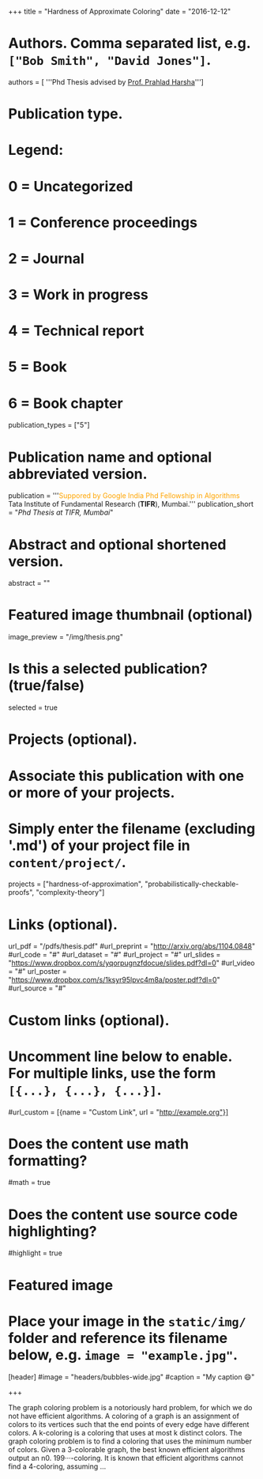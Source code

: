+++
title = "Hardness of Approximate Coloring"
date = "2016-12-12"

# Authors. Comma separated list, e.g. `["Bob Smith", "David Jones"]`.
authors = [ '''Phd Thesis advised by <a href='http://www.tcs.tifr.res.in/~prahladh/'>Prof. Prahlad Harsha</a>''']

# Publication type.
# Legend:
# 0 = Uncategorized
# 1 = Conference proceedings
# 2 = Journal
# 3 = Work in progress
# 4 = Technical report
# 5 = Book
# 6 = Book chapter
publication_types = ["5"]
# Publication name and optional abbreviated version.
publication = '''<span style='color: orange'>Suppored by Google India Phd Fellowship in Algorithms</span><br/>Tata Institute of Fundamental Research (<b>TIFR</b>), Mumbai.'''
publication_short = "*Phd Thesis at TIFR, Mumbai*"

# Abstract and optional shortened version.
abstract = ""

# Featured image thumbnail (optional)
image_preview = "/img/thesis.png"

# Is this a selected publication? (true/false)
selected = true

# Projects (optional).
#   Associate this publication with one or more of your projects.
#   Simply enter the filename (excluding '.md') of your project file in `content/project/`.
projects = ["hardness-of-approximation", "probabilistically-checkable-proofs", "complexity-theory"]

# Links (optional).
url_pdf =  "/pdfs/thesis.pdf"
#url_preprint = "http://arxiv.org/abs/1104.0848"
#url_code = "#"
#url_dataset = "#"
#url_project = "#"
url_slides = "https://www.dropbox.com/s/yqorpugnzfdocue/slides.pdf?dl=0"
#url_video = "#"
url_poster = "https://www.dropbox.com/s/1ksyr95lpvc4m8a/poster.pdf?dl=0"
#url_source = "#"

# Custom links (optional).
#   Uncomment line below to enable. For multiple links, use the form `[{...}, {...}, {...}]`.
#url_custom = [{name = "Custom Link", url = "http://example.org"}]

# Does the content use math formatting?
#math = true

# Does the content use source code highlighting?
#highlight = true

# Featured image
# Place your image in the `static/img/` folder and reference its filename below, e.g. `image = "example.jpg"`.
[header]
#image = "headers/bubbles-wide.jpg"
#caption = "My caption :smile:"

+++

The graph coloring problem is a notoriously hard problem, for which we do not have efficient algorithms. A coloring of a graph is an assignment of colors to its vertices such that the end points of every edge have different colors. A k-coloring is a coloring that uses at most k distinct colors. The graph coloring problem is to find a coloring that uses the minimum number of colors. Given a 3-colorable graph, the best known efficient algorithms output an n0. 199···-coloring. It is known that efficient algorithms cannot find a 4-coloring, assuming ...
